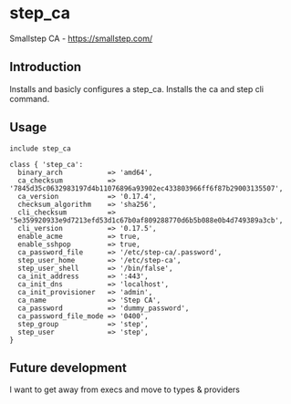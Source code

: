 # step_ca

Smallstep CA - https://smallstep.com/

## Introduction

Installs and basicly configures a step_ca. Installs the ca and step cli command.

## Usage

```
include step_ca
```

```
class { 'step_ca':
  binary_arch           => 'amd64',
  ca_checksum           => '7845d35c0632983197d4b11076896a93902ec433803966ff6f87b29003135507',
  ca_version            => '0.17.4',
  checksum_algorithm    => 'sha256',
  cli_checksum          => '5e359920933e9d7213efd53d1c67b0af809288770d6b5b088e0b4d749389a3cb',
  cli_version           => '0.17.5',
  enable_acme           => true,
  enable_sshpop         => true,
  ca_password_file      => '/etc/step-ca/.password',
  step_user_home        => '/etc/step-ca',
  step_user_shell       => '/bin/false',
  ca_init_address       => ':443',
  ca_init_dns           => 'localhost',
  ca_init_provisioner   => 'admin',
  ca_name               => 'Step CA',
  ca_password           => 'dummy_password',
  ca_password_file_mode => '0400',
  step_group            => 'step',
  step_user             => 'step',
}
```

## Future development

I want to get away from execs and move to types & providers
